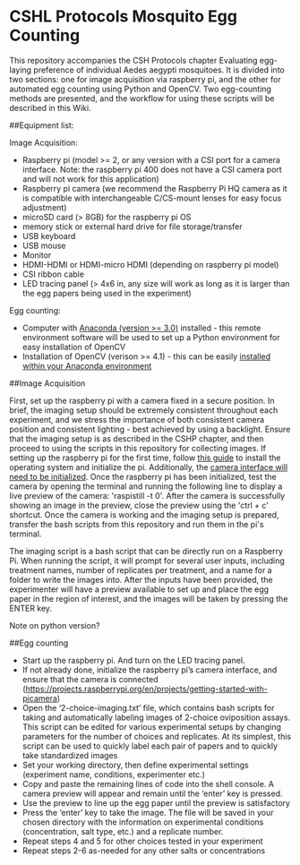 # CSHL Protocols Mosquito Egg Counting
 
This repository accompanies the CSH Protocols chapter Evaluating egg-laying preference of individual Aedes aegypti mosquitoes. It is divided into two sections: one for image acquisition via raspberry pi, and the other for automated egg counting using Python and OpenCV. Two egg-counting methods are presented, and the workflow for using these scripts will be described in this Wiki. 

##Equipment list:

Image Acquisition: 
- Raspberry pi (model >= 2, or any version with a CSI port for a camera interface. Note: the raspberry pi 400 does not have a CSI camera port and will not work for this application)
- Raspberry pi camera (we recommend the Raspberry Pi HQ camera as it is compatible with interchangeable C/CS-mount lenses for easy focus adjustment)
- microSD card (> 8GB) for the raspberry pi OS
- memory stick or external hard drive for file storage/transfer
- USB keyboard
- USB mouse
- Monitor
- HDMI-HDMI or HDMI-micro HDMI (depending on raspberry pi model)
- CSI ribbon cable
- LED tracing panel (> 4x6 in, any size will work as long as it is larger than the egg papers being used in the experiment)

Egg counting: 
- Computer with [Anaconda (version >= 3.0)](https://www.anaconda.com/) installed - this remote environment software will be used to set up a Python environment for easy installation of OpenCV
- Installation of OpenCV (verison >= 4.1) - this can be easily [installed within your Anaconda environment](https://anaconda.org/conda-forge/opencv)

##Image Acquisition

First, set up the raspberry pi with a camera fixed in a secure position. In brief, the imaging setup should be extremely consistent throughout each experiment, and we stress the importance of both consistent camera position and consistent lighting - best achieved by using a backlight. Ensure that the imaging setup is as described in the CSHP chapter, and then proceed to using the scripts in this repository for collecting images. If setting up the raspberry pi for the first time, follow [this guide](https://www.raspberrypi.com/documentation/computers/getting-started.html) to install the operating system and initialize the pi. Additionally, the [camera interface will need to be initialized](https://projects.raspberrypi.org/en/projects/getting-started-with-picamera). Once the raspberry pi has been initialized, test the camera by opening the terminal and running the following line to display a live preview of the camera: 'raspistill -t 0'. After the camera is successfully showing an image in the preview, close the preview using the 'ctrl + c' shortcut. Once the camera is working and the imaging setup is prepared, transfer the bash scripts from this repository and run them in the pi's terminal. 

The imaging script is a bash script that can be directly run on a Raspberry Pi. When running the script, it will prompt for several user inputs, including treatment names, number of replicates per treatment, and a name for a folder to write the images into. After the inputs have been provided, the experimenter will have a preview available to set up and place the egg paper in the region of interest, and the images will be taken by pressing the ENTER key. 

Note on python version? 

##Egg counting 



- Start up the raspberry pi. And turn on the LED tracing panel.
- If not already done, initialize the raspberry pi’s camera interface, and ensure that the camera is connected (https://projects.raspberrypi.org/en/projects/getting-started-with-picamera)
- Open the ‘2-choice-imaging.txt’ file, which contains bash scripts for taking and automatically labeling images of 2-choice oviposition assays. This script can be edited for various experimental setups by changing parameters for the number of choices and replicates. At its simplest, this script can be used to quickly label each pair of papers and to quickly take standardized images
- Set your working directory, then define experimental settings (experiment name, conditions, experimenter etc.)
- Copy and paste the remaining lines of code into the shell console. A camera preview will appear and remain until the ‘enter’ key is pressed. 
- Use the preview to line up the egg paper until the preview is satisfactory
- Press the ‘enter’ key to take the image. The file will be saved in your chosen directory with the information on experimental conditions (concentration, salt type, etc.) and a replicate number. 
- Repeat steps 4 and 5 for other choices tested in your experiment
- Repeat steps 2-6 as-needed for any other salts or concentrations

